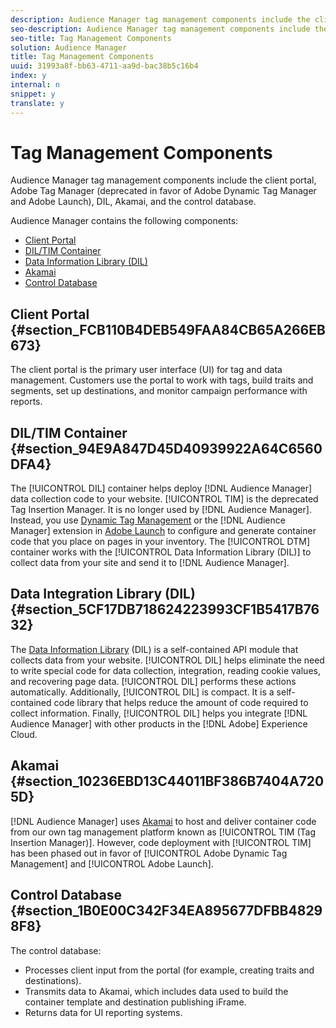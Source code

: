 ```yaml
---
description: Audience Manager tag management components include the client portal, Adobe Tag Manager (deprecated in favor of Adobe Dynamic Tag Manager and Adobe Launch), DIL, Akamai, and the control database.
seo-description: Audience Manager tag management components include the client portal, Adobe Tag Manager (deprecated in favor of Adobe Dynamic Tag Manager and Adobe Launch), DIL, Akamai, and the control database.
seo-title: Tag Management Components
solution: Audience Manager
title: Tag Management Components
uuid: 31993a8f-bb63-4711-aa9d-bac38b5c16b4
index: y
internal: n
snippet: y
translate: y
---
```


# Tag Management Components

Audience Manager tag management components include the client portal, Adobe Tag Manager (deprecated in favor of Adobe Dynamic Tag Manager and Adobe Launch), DIL, Akamai, and the control database.



Audience Manager contains the following components: 

* [Client Portal](../../reference/system-components/components-tag-management.md#section_FCB110B4DEB549FAA84CB65A266EB673)
* [DIL/TIM Container](../../reference/system-components/components-tag-management.md#section_94E9A847D45D40939922A64C6560DFA4)
* [Data Information Library (DIL)](../../reference/system-components/components-tag-management.md#section_5CF17DB718624223993CF1B5417B7632)
* [Akamai](../../reference/system-components/components-tag-management.md#section_10236EBD13C44011BF386B7404A7205D)
* [Control Database](../../reference/system-components/components-tag-management.md#section_1B0E00C342F34EA895677DFBB48298F8)



## Client Portal {#section_FCB110B4DEB549FAA84CB65A266EB673}



The client portal is the primary user interface (UI) for tag and data management. Customers use the portal to work with tags, build traits and segments, set up destinations, and monitor campaign performance with reports. 

## DIL/TIM Container {#section_94E9A847D45D40939922A64C6560DFA4}



The [!UICONTROL DIL] container helps deploy [!DNL Audience Manager] data collection code to your website. [!UICONTROL TIM] is the deprecated Tag Insertion Manager. It is no longer used by [!DNL Audience Manager]. Instead, you use [Dynamic Tag Management](https://marketing.adobe.com/resources/help/en_US/dtm/) or the [!DNL Audience Manager] extension in [Adobe Launch](https://docs.adobelaunch.com/extension-reference/adobe-audience-manager-extension) to configure and generate container code that you place on pages in your inventory. The [!UICONTROL DTM] container works with the [!UICONTROL Data Information Library (DIL)] to collect data from your site and send it to [!DNL Audience Manager]. 

## Data Integration Library (DIL) {#section_5CF17DB718624223993CF1B5417B7632}



The [Data Information Library](../../c_dil/c_dil.md#concept_6D73ED3DBA604EE49B66B5572AA6A32C) (DIL) is a self-contained API module that collects data from your website. [!UICONTROL DIL] helps eliminate the need to write special code for data collection, integration, reading cookie values, and recovering page data. [!UICONTROL DIL] performs these actions automatically. Additionally, [!UICONTROL DIL] is compact. It is a self-contained code library that helps reduce the amount of code required to collect information. Finally, [!UICONTROL DIL] helps you integrate [!DNL Audience Manager] with other products in the [!DNL Adobe] Experience Cloud. 

## Akamai {#section_10236EBD13C44011BF386B7404A7205D}



[!DNL Audience Manager] uses [Akamai](http://www.akamai.com/html/about/index.html) to host and deliver container code from our own tag management platform known as [!UICONTROL TIM (Tag Insertion Manager)]. However, code deployment with [!UICONTROL TIM] has been phased out in favor of [!UICONTROL Adobe Dynamic Tag Management] and [!UICONTROL Adobe Launch]. 

## Control Database {#section_1B0E00C342F34EA895677DFBB48298F8}



The control database: 



* Processes client input from the portal (for example, creating traits and destinations).
* Transmits data to Akamai, which includes data used to build the container template and destination publishing iFrame.
* Returns data for UI reporting systems.



